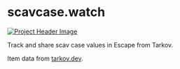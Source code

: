 # scavcase.watch

[![Project Header Image](https://www.scavcase.watch/og?v4)](https://www.scavcase.watch/)

Track and share scav case values in Escape from Tarkov.

Item data from [tarkov.dev](https://tarkov.dev/).
